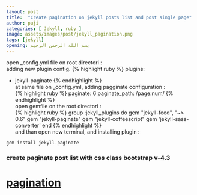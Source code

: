 ```yaml
---
layout: post
title:  "Create pagination on jekyll posts list and post single page"
author: puji
categories: [ Jekyll, ruby ]
image: assets/images/post/jekyll_pagination.png
tags: [jekyll]
opening: بسم الله الرحمن الرحيم
---  
```

open _config.yml file on root directori :  
adding new plugin config.
{% highlight ruby %}
plugins:
  - jekyll-paginate
{% endhighlight %}  
at same file on _config.yml, adding pagginate configuration :  
{% highlight ruby %}
paginate: 6
paginate_path: /page:num/
{% endhighlight %}  
open gemfile on the root directori :  
{% highlight ruby %}
group :jekyll_plugins do
  gem "jekyll-feed", "~> 0.6"
  gem "jekyll-paginate"
  gem "jekyll-coffeescript"
  gem 'jekyll-sass-converter'
end
{% endhighlight %}  
and than open new terminal, and installing plugin :  
```
gem install jekyll-paginate
```  

### create paginate post list with css class bootstrap v-4.3
<h1 class="text-danger"><a href="https://github.com/codesyariah122/pujiermanto.github.io/blob/master/index.html">pagination</a></h1>